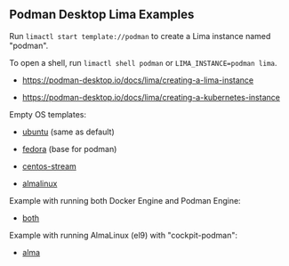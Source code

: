 ## Podman Desktop Lima Examples

Run `limactl start template://podman` to create a Lima instance named "podman".

To open a shell, run `limactl shell podman` or `LIMA_INSTANCE=podman lima`.

* <https://podman-desktop.io/docs/lima/creating-a-lima-instance>

* <https://podman-desktop.io/docs/lima/creating-a-kubernetes-instance>

Empty OS templates:

- [ubuntu](../ubuntu.yaml) (same as default)

- [fedora](../fedora.yaml) (base for podman)

- [centos-stream](../centos-stream.yaml)

- [almalinux](../almalinux.yaml)

Example with running both Docker Engine and Podman Engine:
- [both](./both.yaml)

Example with running AlmaLinux (el9) with "cockpit-podman":
- [alma](./alma.yaml)
